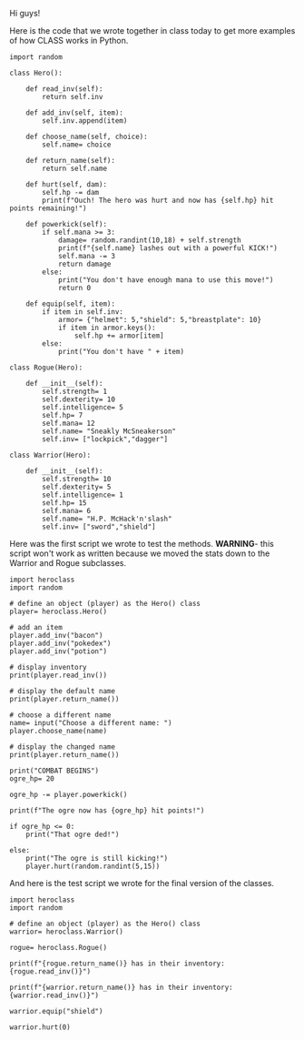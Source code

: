 Hi guys!

Here is the code that we wrote together in class today to get more examples of how CLASS works in Python.

    import random

    class Hero():

        def read_inv(self):
            return self.inv

        def add_inv(self, item):
            self.inv.append(item)

        def choose_name(self, choice):
            self.name= choice

        def return_name(self):
            return self.name

        def hurt(self, dam):
            self.hp -= dam
            print(f"Ouch! The hero was hurt and now has {self.hp} hit points remaining!")

        def powerkick(self):
            if self.mana >= 3:
                damage= random.randint(10,18) + self.strength
                print(f"{self.name} lashes out with a powerful KICK!")
                self.mana -= 3
                return damage
            else:
                print("You don't have enough mana to use this move!")
                return 0

        def equip(self, item):
            if item in self.inv:
                armor= {"helmet": 5,"shield": 5,"breastplate": 10}
                if item in armor.keys():
                    self.hp += armor[item]
            else:
                print("You don't have " + item)

    class Rogue(Hero):

        def __init__(self):
            self.strength= 1
            self.dexterity= 10
            self.intelligence= 5
            self.hp= 7
            self.mana= 12
            self.name= "Sneakly McSneakerson"
            self.inv= ["lockpick","dagger"]

    class Warrior(Hero):

        def __init__(self):
            self.strength= 10
            self.dexterity= 5
            self.intelligence= 1
            self.hp= 15
            self.mana= 6
            self.name= "H.P. McHack'n'slash"
            self.inv= ["sword","shield"]

Here was the first script we wrote to test the methods. **WARNING**- this script won't work as written because we moved the stats down to the Warrior and Rogue subclasses.

    import heroclass
    import random

    # define an object (player) as the Hero() class
    player= heroclass.Hero()

    # add an item
    player.add_inv("bacon")
    player.add_inv("pokedex")
    player.add_inv("potion")

    # display inventory
    print(player.read_inv())

    # display the default name
    print(player.return_name())

    # choose a different name
    name= input("Choose a different name: ")
    player.choose_name(name)

    # display the changed name
    print(player.return_name())

    print("COMBAT BEGINS")
    ogre_hp= 20

    ogre_hp -= player.powerkick()

    print(f"The ogre now has {ogre_hp} hit points!")

    if ogre_hp <= 0:
        print("That ogre ded!")

    else:
        print("The ogre is still kicking!")
        player.hurt(random.randint(5,15))

And here is the test script we wrote for the final version of the classes.

    import heroclass
    import random

    # define an object (player) as the Hero() class
    warrior= heroclass.Warrior()

    rogue= heroclass.Rogue()

    print(f"{rogue.return_name()} has in their inventory: {rogue.read_inv()}")

    print(f"{warrior.return_name()} has in their inventory: {warrior.read_inv()}")

    warrior.equip("shield")

    warrior.hurt(0)

